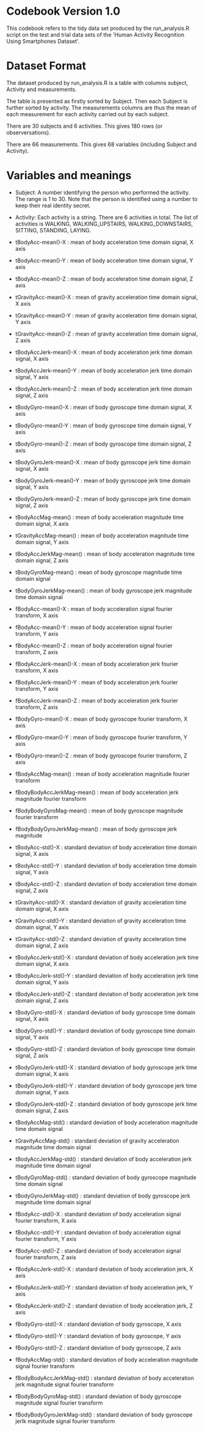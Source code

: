# Codebook Version 1.0
This codebook refers to the tidy data set produced by the run_analysis.R script on the test and trial data sets of the 'Human Activity Recognition Using Smartphones Dataset'.


# Dataset Format
The dataset produced by run_analysis.R is a table with columns subject, Activity and measurements.

The table is presented as firstly sorted by Subject. Then each Subject is further sorted by activity. The measurements columns are thus the mean of each measurement for each activity carried out by each subject.

There are 30 subjects and 6 activities. This gives 180 rows (or observersations).

There are 66 measurements. This gives 68 variables (including Subject and Activity).

# Variables and meanings
* Subject: A number identifying the person who performed the activity. The range is 1 to 30. Note that the person is identified using a number to keep their real identity secret.

* Activity: Each activity is a string. There are 6 activities in total. The list of activities is WALKING, WALKING_UPSTAIRS, WALKING_DOWNSTAIRS, SITTING, STANDING, LAYING.

* tBodyAcc-mean()-X : mean of body acceleration time domain signal, X axis

* tBodyAcc-mean()-Y : mean of body acceleration time domain signal, Y axis

* tBodyAcc-mean()-Z : mean of body acceleration time domain signal, Z axis

* tGravityAcc-mean()-X : mean of gravity acceleration time domain signal, X axis

* tGravityAcc-mean()-Y : mean of gravity acceleration time domain signal, Y axis

* tGravityAcc-mean()-Z : mean of gravity acceleration time domain signal, Z axis

* tBodyAccJerk-mean()-X : mean of body acceleration jerk time domain signal, X axis

* tBodyAccJerk-mean()-Y : mean of body acceleration jerk time domain signal, Y axis

* tBodyAccJerk-mean()-Z : mean of body acceleration jerk time domain signal, Z axis

* tBodyGyro-mean()-X : mean of body gyroscope time domain signal, X axis

* tBodyGyro-mean()-Y : mean of body gyroscope time domain signal, Y axis

* tBodyGyro-mean()-Z : mean of body gyroscope time domain signal, Z axis

* tBodyGyroJerk-mean()-X : mean of body gyroscope jerk time domain signal, X axis

* tBodyGyroJerk-mean()-Y : mean of body gyroscope jerk time domain signal, Y axis

* tBodyGyroJerk-mean()-Z : mean of body gyroscope jerk time domain signal, Z axis

* tBodyAccMag-mean() : mean of body acceleration magnitude time domain signal, X axis

* tGravityAccMag-mean() : mean of body acceleration magnitude time domain signal, Y axis

* tBodyAccJerkMag-mean() : mean of body acceleration magnitude time domain signal, Z axis

* tBodyGyroMag-mean() : mean of body gyroscope magnitude time domain signal

* tBodyGyroJerkMag-mean() : mean of body gyroscope jerk magnitude time domain signal

* fBodyAcc-mean()-X : mean of body acceleration signal fourier transform, X axis

* fBodyAcc-mean()-Y : mean of body acceleration signal fourier transform, Y axis

* fBodyAcc-mean()-Z : mean of body acceleration signal fourier transform, Z axis

* fBodyAccJerk-mean()-X : mean of body acceleration jerk fourier transform, X axis

* fBodyAccJerk-mean()-Y : mean of body acceleration jerk fourier transform, Y axis

* fBodyAccJerk-mean()-Z : mean of body acceleration jerk fourier transform, Z axis

* fBodyGyro-mean()-X : mean of body gyroscope fourier transform, X axis

* fBodyGyro-mean()-Y : mean of body gyroscope fourier transform, Y axis

* fBodyGyro-mean()-Z : mean of body gyroscope fourier transform, Z axis

* fBodyAccMag-mean() : mean of body acceleration magnitude fourier transform

* fBodyBodyAccJerkMag-mean() : mean of body acceleration jerk magnitude fourier transform

* fBodyBodyGyroMag-mean() : mean of body gyroscope magnitude fourier transform

* fBodyBodyGyroJerkMag-mean() : mean of body gyroscope jerk magnitude

* tBodyAcc-std()-X : standard deviation of body acceleration time domain signal, X axis

* tBodyAcc-std()-Y : standard deviation of body acceleration time domain signal, Y axis

* tBodyAcc-std()-Z : standard deviation of body acceleration time domain signal, Z axis

* tGravityAcc-std()-X : standard deviation of gravity acceleration time domain signal, X axis

* tGravityAcc-std()-Y : standard deviation of gravity acceleration time domain signal, Y axis

* tGravityAcc-std()-Z : standard deviation of gravity acceleration time domain signal, Z axis

* tBodyAccJerk-std()-X : standard deviation of body acceleration jerk time domain signal, X axis

* tBodyAccJerk-std()-Y : standard deviation of body acceleration jerk time domain signal, Y axis

* tBodyAccJerk-std()-Z : standard deviation of body acceleration jerk time domain signal, Z axis

* tBodyGyro-std()-X : standard deviation of body gyroscope time domain signal, X axis

* tBodyGyro-std()-Y : standard deviation of body gyroscope time domain signal, Y axis

* tBodyGyro-std()-Z : standard deviation of body gyroscope time domain signal, Z axis

* tBodyGyroJerk-std()-X : standard deviation of body gyroscope jerk time domain signal, X axis

* tBodyGyroJerk-std()-Y : standard deviation of body gyroscope jerk time domain signal, Y axis

* tBodyGyroJerk-std()-Z : standard deviation of body gyroscope jerk time domain signal, Z axis

* tBodyAccMag-std() : standard deviation of body acceleration magnitude time domain signal

* tGravityAccMag-std() : standard deviation of gravity acceleration magnitude time domain signal

* tBodyAccJerkMag-std() : standard deviation of body acceleration jerk magnitude time domain signal

* tBodyGyroMag-std() : standard deviation of body gyroscope magnitude time domain signal

* tBodyGyroJerkMag-std() : standard deviation of body gyroscope jerk magnitude time domain signal

* fBodyAcc-std()-X : standard deviation of body acceleration signal fourier transform, X axis

* fBodyAcc-std()-Y : standard deviation of body acceleration signal fourier transform, Y axis

* fBodyAcc-std()-Z : standard deviation of body acceleration signal fourier transform, Z axis

* fBodyAccJerk-std()-X : standard deviation of body acceleration jerk, X axis

* fBodyAccJerk-std()-Y : standard deviation of body acceleration jerk, Y axis

* fBodyAccJerk-std()-Z : standard deviation of body acceleration jerk, Z axis

* fBodyGyro-std()-X : standard deviation of body gyroscope, X axis

* fBodyGyro-std()-Y : standard deviation of body gyroscope, Y axis

* fBodyGyro-std()-Z : standard deviation of body gyroscope, Z axis

* fBodyAccMag-std() : standard deviation of body acceleration magnitude signal fourier transform

* fBodyBodyAccJerkMag-std() : standard deviation of body acceleration jerk magnitude signal fourier transform

* fBodyBodyGyroMag-std() : standard deviation of body gyroscope magnitude signal fourier transform

* fBodyBodyGyroJerkMag-std() : standard deviation of body gyroscope jerlk magnitude signal fourier transform
